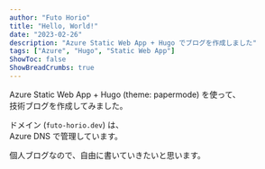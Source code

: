 ```yaml
---
author: "Futo Horio"
title: "Hello, World!"
date: "2023-02-26"
description: "Azure Static Web App + Hugo でブログを作成しました"
tags: ["Azure", "Hugo", "Static Web App"]
ShowToc: false
ShowBreadCrumbs: true
---
```


Azure Static Web App + Hugo (theme: papermode) を使って、  
技術ブログを作成してみました。

ドメイン (```futo-horio.dev```) は、  
Azure DNS で管理しています。

個人ブログなので、自由に書いていきたいと思います。
